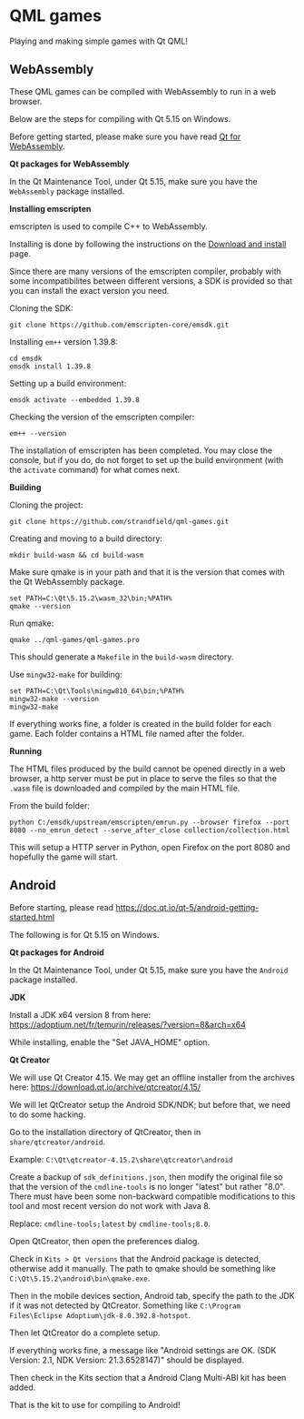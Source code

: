 
# QML games

Playing and making simple games with Qt QML!


## WebAssembly

These QML games can be compiled with WebAssembly to run in a web browser.

Below are the steps for compiling with Qt 5.15 on Windows.

Before getting started, please make sure you have read [Qt for WebAssembly](https://doc.qt.io/qt-5/wasm.html).

**Qt packages for WebAssembly**

In the Qt Maintenance Tool, under Qt 5.15, make sure you have the `WebAssembly` package installed. 

**Installing emscripten**

emscripten is used to compile C++ to WebAssembly.

Installing is done by following the instructions on the [Download and install](https://emscripten.org/docs/getting_started/downloads.html) page.

Since there are many versions of the emscripten compiler, probably 
with some incompatibilites between different versions, a SDK is provided 
so that you can install the exact version you need.

Cloning the SDK:
```
git clone https://github.com/emscripten-core/emsdk.git
``` 

Installing `em++` version 1.39.8:

```
cd emsdk
emsdk install 1.39.8
```

Setting up a build environment:

```
emsdk activate --embedded 1.39.8
```

Checking the version of the emscripten compiler:
```
em++ --version
```

The installation of emscripten has been completed.
You may close the console, but if you do, do not forget 
to set up the build environment (with the `activate` command)
for what comes next.

**Building**

Cloning the project:
```
git clone https://github.com/strandfield/qml-games.git
``` 

Creating and moving to a build directory:
```
mkdir build-wasm && cd build-wasm
```

Make sure qmake is in your path and that it is the version that comes 
with the Qt WebAssembly package.

```
set PATH=C:\Qt\5.15.2\wasm_32\bin;%PATH%
qmake --version
```

Run qmake:
```
qmake ../qml-games/qml-games.pro
```

This should generate a `Makefile` in the `build-wasm` directory.

Use `mingw32-make` for building:
```
set PATH=C:\Qt\Tools\mingw810_64\bin;%PATH%
mingw32-make --version
mingw32-make
```

If everything works fine, a folder is created in the build folder for each game.
Each folder contains a HTML file named after the folder.

**Running**

The HTML files produced by the build cannot be opened directly in a web browser,
a http server must be put in place to serve the files so that the `.wasm` file 
is downloaded and compiled by the main HTML file.

From the build folder:

```
python C:/emsdk/upstream/emscripten/emrun.py --browser firefox --port 8080 --no_emrun_detect --serve_after_close collection/collection.html
```

This will setup a HTTP server in Python, open Firefox on the port 8080 
and hopefully the game will start.

## Android

Before starting, please read https://doc.qt.io/qt-5/android-getting-started.html

The following is for Qt 5.15 on Windows.

**Qt packages for Android**

In the Qt Maintenance Tool, under Qt 5.15, make sure you have the `Android` package installed. 

**JDK**

Install a JDK x64 version 8 from here: https://adoptium.net/fr/temurin/releases/?version=8&arch=x64

While installing, enable the "Set JAVA_HOME" option.

**Qt Creator**

We will use Qt Creator 4.15.
We may get an offline installer from the archives here: https://download.qt.io/archive/qtcreator/4.15/

We will let QtCreator setup the Android SDK/NDK; but before that,
we need to do some hacking.

Go to the installation directory of QtCreator, then in `share/qtcreator/android`.

Example: `C:\Qt\qtcreator-4.15.2\share\qtcreator\android`

Create a backup of `sdk_definitions.json`, then modify the original file
so that the version of the `cmdline-tools` is no longer "latest" but rather "8.0".
There must have been some non-backward compatible modifications to this tool
and most recent version do not work with Java 8.

Replace: `cmdline-tools;latest` by `cmdline-tools;8.0`.

Open QtCreator, then open the preferences dialog.

Check in `Kits > Qt versions` that the Android package is detected, 
otherwise add it manually.
The path to qmake should be something like `C:\Qt\5.15.2\android\bin\qmake.exe`.

Then in the mobile devices section, Android tab, specify the path to the JDK if 
it was not detected by QtCreator.
Something like `C:\Program Files\Eclipse Adoptium\jdk-8.0.392.8-hotspot`.

Then let QtCreator do a complete setup.

If everything works fine, a message like "Android settings are OK. (SDK Version: 2.1, NDK Version: 21.3.6528147)"
should be displayed.

Then check in the Kits section that a Android Clang Multi-ABI kit has been added.

That is the kit to use for compiling to Android!
